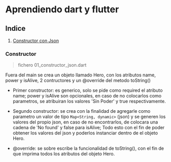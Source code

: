 # Aprendiendo dart y flutter

## Indice

1. [Constructor con Json](#constructor)

### Constructor

> fichero 01_constructor_json.dart

Fuera del main se crea un objeto llamado Hero, con los atributos name, power y isAlive, 2 contructores y un @override del metodo toString()

* Primer constructor: es generico, solo se pide como required el atributo name; power y isAlive son opcionales, en caso de no colocarlos como parametros, se atribuiran los valores 'Sin Poder' y true respectivamente.

* Segundo constructor: se crea con la finalidad de agregarle como parametro un valor de tipo ``Map<String, dynamic>`` (json) y se generen los valores del propio json, en caso de no encontrarlos, de colocara una cadena de 'No found' y false para isAlive;  Todo esto con el fin de poder obtener los valores del json y poderlos instanciar dentro de el objeto Hero.

* @override: se sobre escribe la funcionalidad de toString(), con el fin de que imprima todos los atributos del objeto Hero.